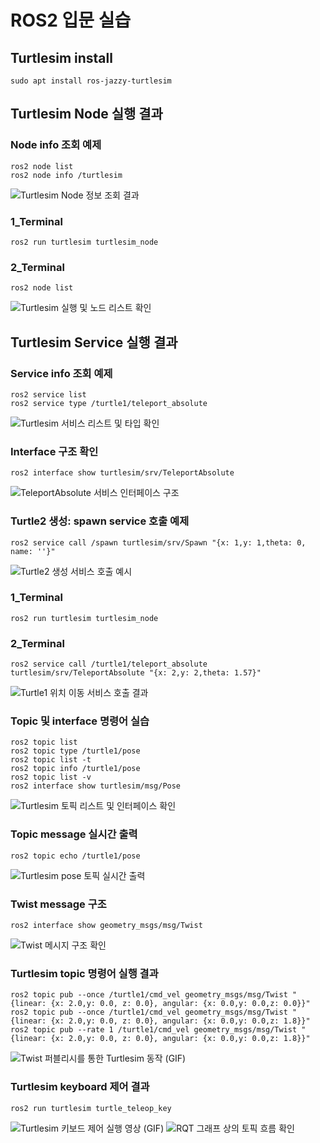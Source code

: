 # ROS2 입문 실습

## Turtlesim install
```
sudo apt install ros-jazzy-turtlesim
```

## Turtlesim Node 실행 결과

### Node info 조회 예제
```
ros2 node list
ros2 node info /turtlesim
```
![Turtlesim Node 정보 조회 결과](images/ros2_node_info.png)

### 1_Terminal
```
ros2 run turtlesim turtlesim_node
```

### 2_Terminal
```
ros2 node list
```
![Turtlesim 실행 및 노드 리스트 확인](images/run_turtle_and_node_list.png)

## Turtlesim Service 실행 결과

### Service info 조회 예제
```
ros2 service list
ros2 service type /turtle1/teleport_absolute
```
![Turtlesim 서비스 리스트 및 타입 확인](images/ros2_service_info.png)

### Interface 구조 확인
```
ros2 interface show turtlesim/srv/TeleportAbsolute
```
![TeleportAbsolute 서비스 인터페이스 구조](images/ros2_service_interface.png)

### Turtle2 생성: spawn service 호출 예제
```
ros2 service call /spawn turtlesim/srv/Spawn "{x: 1,y: 1,theta: 0, name: ''}"
```
![Turtle2 생성 서비스 호출 예시](images/ros2_service_spawn.png)

### 1_Terminal
```
ros2 run turtlesim turtlesim_node
```
### 2_Terminal
```
ros2 service call /turtle1/teleport_absolute turtlesim/srv/TeleportAbsolute "{x: 2,y: 2,theta: 1.57}"
```
![Turtle1 위치 이동 서비스 호출 결과](images/ros2_service_call.png)

### Topic 및 interface 명령어 실습
```
ros2 topic list
ros2 topic type /turtle1/pose
ros2 topic list -t
ros2 topic info /turtle1/pose
ros2 topic list -v
ros2 interface show turtlesim/msg/Pose
```
![Turtlesim 토픽 리스트 및 인터페이스 확인](images/ros2_topic_debug.png)

### Topic message 실시간 출력
```
ros2 topic echo /turtle1/pose
```
![Turtlesim pose 토픽 실시간 출력](images/ros2_topic_echo.png)

### Twist message 구조
```
ros2 interface show geometry_msgs/msg/Twist
```
![Twist 메시지 구조 확인](images/ros2_topic_twist.png)

### Turtlesim topic 명령어 실행 결과
```
ros2 topic pub --once /turtle1/cmd_vel geometry_msgs/msg/Twist "{linear: {x: 2.0,y: 0.0, z: 0.0}, angular: {x: 0.0,y: 0.0,z: 0.0}}"
ros2 topic pub --once /turtle1/cmd_vel geometry_msgs/msg/Twist "{linear: {x: 2.0,y: 0.0, z: 0.0}, angular: {x: 0.0,y: 0.0,z: 1.8}}"
ros2 topic pub --rate 1 /turtle1/cmd_vel geometry_msgs/msg/Twist "{linear: {x: 2.0,y: 0.0, z: 0.0}, angular: {x: 0.0,y: 0.0,z: 1.8}}"
```
![Twist 퍼블리시를 통한 Turtlesim 동작 (GIF)](videos/ros2_twist_publish_example.gif)

### Turtlesim keyboard 제어 결과
```
ros2 run turtlesim turtle_teleop_key
```
![Turtlesim 키보드 제어 실행 영상 (GIF)](videos/ros2_action_key.gif) 
![RQT 그래프 상의 토픽 흐름 확인](images/ros2_action_key_result_rqt.png)
